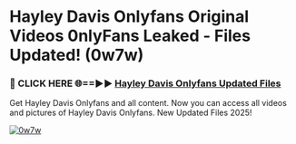 # Hayley Davis Onlyfans Original Videos 0nlyFans Leaked - Files Updated! (0w7w)

<h3>🔴 CLICK HERE 🌐==►► <a href="https://tinyurl.com/2wckxsce" rel="nofollow">Hayley Davis Onlyfans Updated Files</a></h3>

Get Hayley Davis Onlyfans and all content. Now you can access all videos and pictures of Hayley Davis Onlyfans. New Updated Files 2025!

[![0w7w](https://i.imgur.com/AFduVYN.gif)](https://tinyurl.com/2wckxsce)
